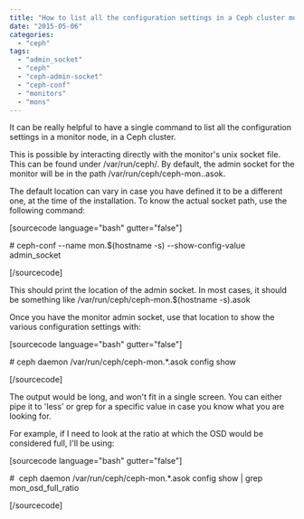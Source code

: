 ```yaml
---
title: "How to list all the configuration settings in a Ceph cluster monitor?"
date: "2015-05-06"
categories: 
  - "ceph"
tags: 
  - "admin_socket"
  - "ceph"
  - "ceph-admin-socket"
  - "ceph-conf"
  - "monitors"
  - "mons"
---
```


It can be really helpful to have a single command to list all the configuration settings in a monitor node, in a Ceph cluster.

This is possible by interacting directly with the monitor's unix socket file. This can be found under /var/run/ceph/. By default, the admin socket for the monitor will be in the path /var/run/ceph/ceph-mon.<hostname-s>.asok.

The default location can vary in case you have defined it to be a different one, at the time of the installation. To know the actual socket path, use the following command:

\[sourcecode language="bash" gutter="false"\]

\# ceph-conf --name mon.$(hostname -s) --show-config-value admin\_socket

\[/sourcecode\]

This should print the location of the admin socket. In most cases, it should be something like /var/run/ceph/ceph-mon.$(hostname -s).asok

Once you have the monitor admin socket, use that location to show the various configuration settings with:

\[sourcecode language="bash" gutter="false"\]

\# ceph daemon /var/run/ceph/ceph-mon.\*.asok config show

\[/sourcecode\]

The output would be long, and won't fit in a single screen. You can either pipe it to 'less' or grep for a specific value in case you know what you are looking for.

For example, if I need to look at the ratio at which the OSD would be considered full, I'll be using:

\[sourcecode language="bash" gutter="false"\]

#  ceph daemon /var/run/ceph/ceph-mon.\*.asok config show | grep mon\_osd\_full\_ratio

\[/sourcecode\]
